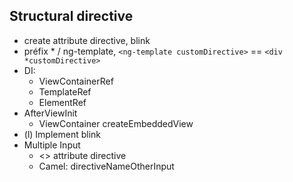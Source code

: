 ## Structural directive
- create attribute directive, blink
- préfix * / ng-template, `<ng-template customDirective>` == `<div *customDirective>`
- DI:
    - ViewContainerRef
    - TemplateRef<unknown>
    - ElementRef
- AfterViewInit
    - ViewContainer createEmbeddedView
- (l) Implement blink
- Multiple Input
    - <> attribute directive
    - Camel: directiveNameOtherInput